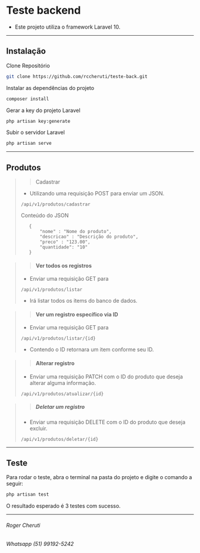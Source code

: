 # Teste backend

- Este projeto utiliza o framework Laravel 10.

***

## Instalação

Clone Repositório

```sh
git clone https://github.com/rccheruti/teste-back.git
```

Instalar as dependências do projeto

```sh
composer install
```

Gerar a key do projeto Laravel

```sh
php artisan key:generate
```

Subir o servidor Laravel

```sh
php artisan serve
```
***

## Produtos

>> Cadastrar
> - Utilizando uma requisição POST para enviar um JSON.
>
>```dosini
> /api/v1/produtos/cadastrar
>```
>
>Conteúdo do JSON
>
>```dosini
>    {
>        "nome" : "Nome do produto",
>        "descricao" : "Descrição do produto",
>        "preco" : "123.00",
>        "quantidade": "10"
>    }
>```
>
>

>> #### Ver todos os registros
> 
> - Enviar uma requisição GET para
> ```dosini
> /api/v1/produtos/listar
>```
>  - Irá listar todos os items do banco de dados.

>> #### Ver um registro específico via ID
>
> - Enviar uma requisição GET para
> ```dosini
> /api/v1/produtos/listar/{id}
>```
> - Contendo o ID retornara um item conforme seu ID.


>> #### Alterar registro
> 
> - Enviar uma requisição PATCH com o ID do produto que deseja alterar alguma informação.
> ```dosini
> /api/v1/produtos/atualizar/{id}
>```

>> ##### Deletar um registro
> 
>  - Enviar uma requisição DELETE com o ID do produto que deseja excluir.
> ```dosini
> /api/v1/produtos/deletar/{id}
>```
***
## Teste

Para rodar o teste, abra o terminal na pasta do projeto e digite o comando a seguir:

```sh
php artisan test
```
O resultado esperado é 3 testes com sucesso.

***

###### Roger Cheruti 
###### Whatsapp (51) 99192-5242
